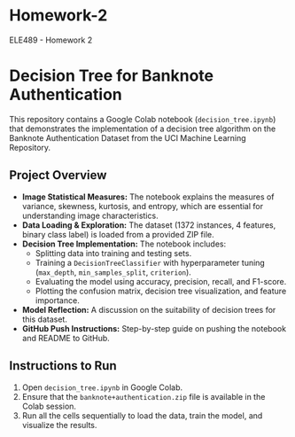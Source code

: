 # Homework-2
ELE489 - Homework 2
# Decision Tree for Banknote Authentication

This repository contains a Google Colab notebook (`decision_tree.ipynb`) that demonstrates the implementation of a decision tree algorithm on the Banknote Authentication Dataset from the UCI Machine Learning Repository.

## Project Overview

- **Image Statistical Measures:** The notebook explains the measures of variance, skewness, kurtosis, and entropy, which are essential for understanding image characteristics.
- **Data Loading & Exploration:** The dataset (1372 instances, 4 features, binary class label) is loaded from a provided ZIP file.
- **Decision Tree Implementation:** The notebook includes:
  - Splitting data into training and testing sets.
  - Training a `DecisionTreeClassifier` with hyperparameter tuning (`max_depth`, `min_samples_split`, `criterion`).
  - Evaluating the model using accuracy, precision, recall, and F1-score.
  - Plotting the confusion matrix, decision tree visualization, and feature importance.
- **Model Reflection:** A discussion on the suitability of decision trees for this dataset.
- **GitHub Push Instructions:** Step-by-step guide on pushing the notebook and README to GitHub.

## Instructions to Run

1. Open `decision_tree.ipynb` in Google Colab.
2. Ensure that the `banknote+authentication.zip` file is available in the Colab session.
3. Run all the cells sequentially to load the data, train the model, and visualize the results.
